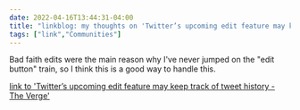 ```yaml
---
date: 2022-04-16T13:44:31-04:00
title: "linkblog: my thoughts on 'Twitter’s upcoming edit feature may keep track of tweet history - The Verge'"
tags: ["link","Communities"]
---
```

Bad faith edits were the main reason why I've never jumped on the "edit button" train, so I think this is a good way to handle this.
 
[link to 'Twitter’s upcoming edit feature may keep track of tweet history - The Verge'](https://www.theverge.com/2022/4/16/23028111/twitter-upcoming-edit-button-tweet-history)
